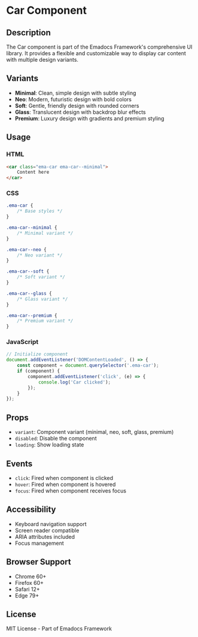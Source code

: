 # Car Component

## Description
The Car component is part of the Emadocs Framework's comprehensive UI library. It provides a flexible and customizable way to display car content with multiple design variants.

## Variants
- **Minimal**: Clean, simple design with subtle styling
- **Neo**: Modern, futuristic design with bold colors
- **Soft**: Gentle, friendly design with rounded corners
- **Glass**: Translucent design with backdrop blur effects
- **Premium**: Luxury design with gradients and premium styling

## Usage

### HTML
```html
<car class="ema-car ema-car--minimal">
    Content here
</car>
```

### CSS
```css
.ema-car {
    /* Base styles */
}

.ema-car--minimal {
    /* Minimal variant */
}

.ema-car--neo {
    /* Neo variant */
}

.ema-car--soft {
    /* Soft variant */
}

.ema-car--glass {
    /* Glass variant */
}

.ema-car--premium {
    /* Premium variant */
}
```

### JavaScript
```javascript
// Initialize component
document.addEventListener('DOMContentLoaded', () => {
    const component = document.querySelector('.ema-car');
    if (component) {
        component.addEventListener('click', (e) => {
            console.log('Car clicked');
        });
    }
});
```

## Props
- `variant`: Component variant (minimal, neo, soft, glass, premium)
- `disabled`: Disable the component
- `loading`: Show loading state

## Events
- `click`: Fired when component is clicked
- `hover`: Fired when component is hovered
- `focus`: Fired when component receives focus

## Accessibility
- Keyboard navigation support
- Screen reader compatible
- ARIA attributes included
- Focus management

## Browser Support
- Chrome 60+
- Firefox 60+
- Safari 12+
- Edge 79+

## License
MIT License - Part of Emadocs Framework
